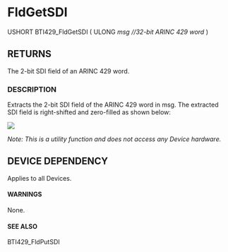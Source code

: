 # **FldGetSDI**

USHORT BTI429\_FldGetSDI ( ULONG *msg //32-bit ARINC 429 word* )

## **RETURNS**

The 2-bit SDI field of an ARINC 429 word.

### **DESCRIPTION**

Extracts the 2-bit SDI field of the ARINC 429 word in msg. The extracted SDI field is right-shifted and zero-filled as shown below:

![](_page_0_Figure_8.jpeg)

*Note: This is a utility function and does not access any Device hardware.*

## **DEVICE DEPENDENCY**

Applies to all Devices.

#### **WARNINGS**

None.

#### **SEE ALSO**

BTI429\_FldPutSDI